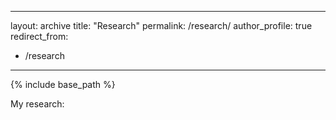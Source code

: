 <!-- ---
layout: archive
title: "Transcript"
permalink: /transcript/
author_profile: true
redirect_from:
  - /transcripts
---

{% include base_path %}

## Download

To Download my offical transcript, click [here](/files/AvisaFallah-Transcript.pdf) -->
---
layout: archive
title: "Research"
permalink: /research/
author_profile: true
redirect_from:
  - /research
---

{% include base_path %}

<!-- ## Download -->

My research: 